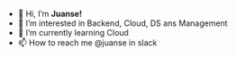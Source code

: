 - 👋 Hi, I’m **Juanse!**
- 👀 I’m interested in Backend, Cloud, DS ans Management
- 🌱 I’m currently learning Cloud
- 📫 How to reach me @juanse in slack

<!---
CL-juanse/CL-juanse is a ✨ special ✨ repository because its `README.md` (this file) appears on your GitHub profile.
You can click the Preview link to take a look at your changes.
--->
